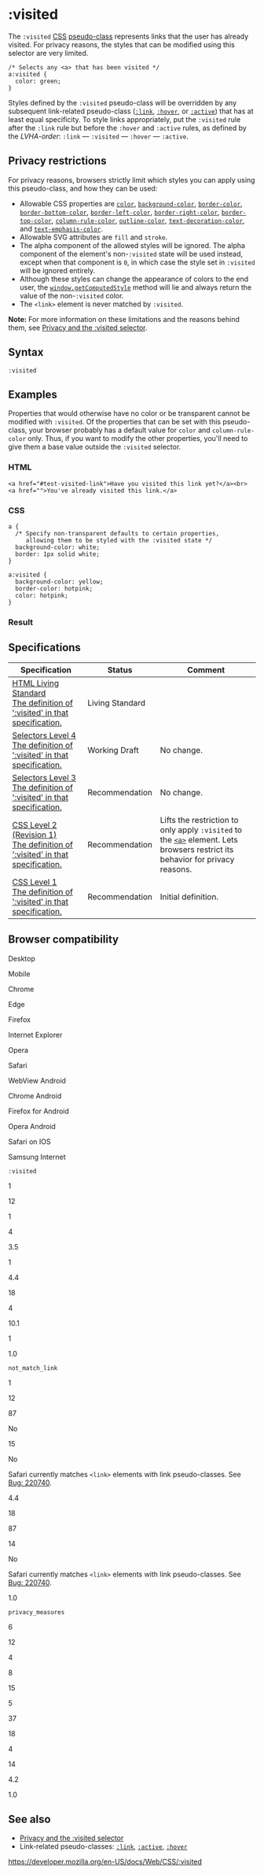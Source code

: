 # :visited

The `:visited` [CSS](https://developer.mozilla.org/en-US/docs/Web/CSS) [pseudo-class](pseudo-classes) represents links that the user has already visited. For privacy reasons, the styles that can be modified using this selector are very limited.

    /* Selects any <a> that has been visited */
    a:visited {
      color: green;
    }

Styles defined by the `:visited` pseudo-class will be overridden by any subsequent link-related pseudo-class ([`:link`](:link), [`:hover`](:hover), or [`:active`](:active)) that has at least equal specificity. To style links appropriately, put the `:visited` rule after the `:link` rule but before the `:hover` and `:active` rules, as defined by the _LVHA-order_: `:link` — `:visited` — `:hover` — `:active`.

## Privacy restrictions

For privacy reasons, browsers strictly limit which styles you can apply using this pseudo-class, and how they can be used:

- Allowable CSS properties are [`color`](color), [`background-color`](background-color), [`border-color`](border-color), [`border-bottom-color`](border-bottom-color), [`border-left-color`](border-left-color), [`border-right-color`](border-right-color), [`border-top-color`](border-top-color), [`column-rule-color`](column-rule-color), [`outline-color`](outline-color), [`text-decoration-color`](text-decoration-color), and [`text-emphasis-color`](text-emphasis-color).
- Allowable SVG attributes are `fill` and `stroke`.
- The alpha component of the allowed styles will be ignored. The alpha component of the element's non-`:visited` state will be used instead, except when that component is `0`, in which case the style set in `:visited` will be ignored entirely.
- Although these styles can change the appearance of colors to the end user, the [`window.getComputedStyle`](https://developer.mozilla.org/en-US/docs/Web/API/Window/getComputedStyle) method will lie and always return the value of the non-`:visited` color.
- The `<link>` element is never matched by `:visited`.

**Note:** For more information on these limitations and the reasons behind them, see [Privacy and the :visited selector](Privacy_and_the_:visited_selector).

## Syntax

    :visited

## Examples

Properties that would otherwise have no color or be transparent cannot be modified with `:visited`. Of the properties that can be set with this pseudo-class, your browser probably has a default value for `color` and `column-rule-color` only. Thus, if you want to modify the other properties, you'll need to give them a base value outside the `:visited` selector.

### HTML

    <a href="#test-visited-link">Have you visited this link yet?</a><br>
    <a href="">You've already visited this link.</a>

### CSS

    a {
      /* Specify non-transparent defaults to certain properties,
         allowing them to be styled with the :visited state */
      background-color: white;
      border: 1px solid white;
    }

    a:visited {
      background-color: yellow;
      border-color: hotpink;
      color: hotpink;
    }

### Result

## Specifications

<table><thead><tr class="header"><th>Specification</th><th>Status</th><th>Comment</th></tr></thead><tbody><tr class="odd"><td><a href="https://html.spec.whatwg.org/multipage/scripting.html#selector-visited">HTML Living Standard<br />
<span class="small">The definition of ':visited' in that specification.</span></a></td><td><span class="spec-living">Living Standard</span></td><td></td></tr><tr class="even"><td><a href="https://drafts.csswg.org/selectors-4/#link">Selectors Level 4<br />
<span class="small">The definition of ':visited' in that specification.</span></a></td><td><span class="spec-wd">Working Draft</span></td><td>No change.</td></tr><tr class="odd"><td><a href="https://drafts.csswg.org/selectors-3/#link">Selectors Level 3<br />
<span class="small">The definition of ':visited' in that specification.</span></a></td><td><span class="spec-rec">Recommendation</span></td><td>No change.</td></tr><tr class="even"><td><a href="https://www.w3.org/TR/CSS2/selector.html#link-pseudo-classes">CSS Level 2 (Revision 1)<br />
<span class="small">The definition of ':visited' in that specification.</span></a></td><td><span class="spec-rec">Recommendation</span></td><td>Lifts the restriction to only apply <code>:visited</code> to the <a href="https://developer.mozilla.org/en-US/docs/Web/HTML/Element/a"><code>&lt;a&gt;</code></a> element. Lets browsers restrict its behavior for privacy reasons.</td></tr><tr class="odd"><td><a href="https://www.w3.org/TR/CSS1/#anchor-pseudo-classes">CSS Level 1<br />
<span class="small">The definition of ':visited' in that specification.</span></a></td><td><span class="spec-rec">Recommendation</span></td><td>Initial definition.</td></tr></tbody></table>

## Browser compatibility

Desktop

Mobile

Chrome

Edge

Firefox

Internet Explorer

Opera

Safari

WebView Android

Chrome Android

Firefox for Android

Opera Android

Safari on IOS

Samsung Internet

`:visited`

1

12

1

4

3.5

1

4.4

18

4

10.1

1

1.0

`not_match_link`

1

12

87

No

15

No

Safari currently matches `<link>` elements with link pseudo-classes. See [Bug: 220740](https://webkit.org/b/220740).

4.4

18

87

14

No

Safari currently matches `<link>` elements with link pseudo-classes. See [Bug: 220740](https://webkit.org/b/220740).

1.0

`privacy_measures`

6

12

4

8

15

5

37

18

4

14

4.2

1.0

## See also

- [Privacy and the :visited selector](Privacy_and_the_:visited_selector)
- Link-related pseudo-classes: [`:link`](:link), [`:active`](:active), [`:hover`](:hover)

<a href="https://developer.mozilla.org/en-US/docs/Web/CSS/:visited" class="_attribution-link">https://developer.mozilla.org/en-US/docs/Web/CSS/:visited</a>
